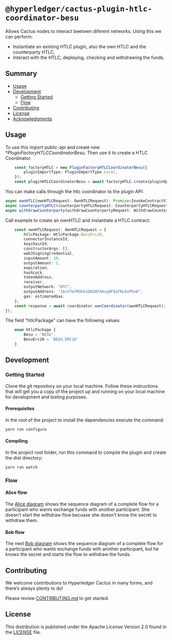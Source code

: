 # `@hyperledger/cactus-plugin-htlc-coordinator-besu`

Allows Cactus nodes to interact beetwen diferent networks. Using this we can perform:
* Instantiate an existing HTLC plugin, also the own HTLC and the counterparty HTLC.
* Interact with the HTLC, deploying, checking and withdrawing the funds.
## Summary

  - [Usage](#usage)
  - [Development](#development)
    - [Getting Started](#getting-started)
    - [Flow](#flow)
  - [Contributing](#contributing)
  - [License](#license)
  - [Acknowledgments](#acknowledgments)

## Usage

To use this import public-api and create new **PluginFactoryHTLCCoordinatorBesu*. Then use it to create a HTLC Coordinator.
```typescript
    const factoryHTLC = new PluginFactoryHTLCCoordinatorBesu({
        pluginImportType: PluginImportType.Local,
    });
    const pluginHTLCCoordinatorBesu = await factoryHTLC.create(pluginOptions);
```
You can make calls through the htlc coordinator to the plugin API:

```typescript
async ownHTLC(ownHTLCRequest: OwnHTLCRequest): Promise<InvokeContractV1Response>; 
async counterpartyHTLC(counterpartyHTLCRequest: CounterpartyHTLCRequest): Promise<InvokeContractV1Response>;
async withdrawCounterparty(withdrawCounterpartyRequest: WithdrawCounterpartyRequest): Promise<InvokeContractV1Response>;
```

Call example to create an ownHTLC and instantiate a HTLC contract:
```typescript
    const ownHTLCRequest: OwnHTLCRequest = {
        htlcPackage: HtlcPackage.BesuErc20,
        connectorInstanceId,
        keychainId,
        constructorArgs: [],
        web3SigningCredential,
        inputAmount: 10,
        outputAmount: 1,
        expiration,
        hashLock,
        tokenAddress,
        receiver,
        outputNetwork: "BTC",
        outputAddress: "1AcVYm7M3kkJQH28FXAvyBFQzFRL6xPKu8",
        gas: estimatedGas,
    };
    const response = await coordinator.ownCoordinator(ownHTLCRequest);
});
```
The field "htlcPackage" can have the following values:
```typescript
    enum HtlcPackage {
        Besu = 'BESU',
        BesuErc20 = 'BESU_ERC20'
    }
```

## Development

### Getting Started

Clone the git repository on your local machine. Follow these instructions that will get you a copy of the project up and running on
your local machine for development and testing purposes.

#### Prerequisites

In the root of the project to install the dependencies execute the command:
```sh
yarn run configure
```

#### Compiling

In the project root folder, run this command to compile the plugin and create the dist directory:
```sh
yarn run watch
```

### Flow

#### Alice flow

The [Alice diagram](docs/flow/htlc-coordinator-alice-flow.md, "Alice Flow") shows the sequence diagram of a complete flow for a participant who wants exchange funds with another participant. She doesn't start the withdraw flow becuase she doesn't know the secret to withdraw them.

#### Bob flow

The next [Bob diagram](docs/flow/htlc-coordinator-bob-flow.md, "Bob Flow") 
shows the sequence diagram of a complete flow for a participant who wants exchange funds with another participant, but he knows the secret and starts the flow to withdraw the funds.


## Contributing

We welcome contributions to Hyperledger Cactus in many forms, and there’s always plenty to do!

Please review [CONTIRBUTING.md](../../CONTRIBUTING.md) to get started.

## License

This distribution is published under the Apache License Version 2.0 found in the [LICENSE](../../LICENSE) file.

